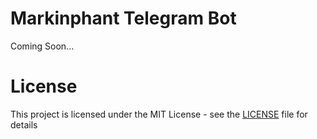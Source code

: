 # Markinphant Telegram Bot

Coming Soon...

# License

This project is licensed under the MIT License - see the [LICENSE](LICENSE) file for details